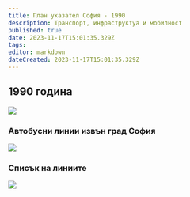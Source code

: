 ```yaml
---
title: План указател София - 1990
description: Транспорт, инфраструктуа и мобилност
published: true
date: 2023-11-17T15:01:35.329Z
tags: 
editor: markdown
dateCreated: 2023-11-17T15:01:35.329Z
---
```


## 1990 година

<img src="https://drive.google.com/uc?id=10B9Gz8YkZx8YxwRUDK9KgoYNBeMxcYDA">

### Автобусни линии извън град София
<img src="https://drive.google.com/uc?id=1Xw2XuI1pO26QXeJSO0B9G4Q50kP53X8k">


### Списък на линиите
<img src="https://drive.google.com/uc?id=1eachAcg5YkEoFR4dJNCf5a_IAro5phRb">